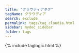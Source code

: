 ```yaml
---
title: "クラウディアタグ"
tagName: クラウディア
search: exclude
permalink: tags/tag_cloudia.html
sidebar: mydoc_sidebar
folder: tags
---
```

{% include taglogic.html %}
